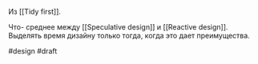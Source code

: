 Из [[Tidy first]].

Что- среднее между [[Speculative design]] и [[Reactive design]]. Выделять время дизайну только тогда, когда это дает преимущества. 

#design 
#draft